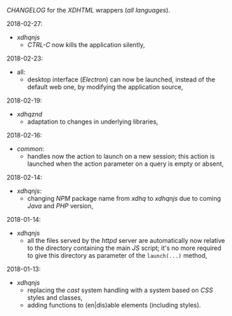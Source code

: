 *CHANGELOG* for the *XDHTML* wrappers (*all languages*).

2018-02-27:
- *xdhqnjs*
  - *CTRL-C* now kills the application silently,

2018-02-23:
- all:
  - desktop interface (*Electron*) can now be launched, instead of the default web one, by modifying the application source,

2018-02-19:
- *xdhqznd*
  - adaptation to changes in underlying libraries,

2018-02-16:
- *common*:
  - handles now the action to launch on a new session; this action is launched when the action parameter on a query is empty or absent,

2018-02-14:
- *xdhqnjs*:
  - changing *NPM* package name from *xdhq* to *xdhqnjs* due to coming *Java* and *PHP* version,

2018-01-14:
- *xdhqnjs*
  - all the files served by the *httpd* server are automatically now relative to the directory containing the main *JS* script; it's no more required to give this directory as parameter of the `launch(...)` method,

2018-01-13:
- *xdhqnjs*
  - replacing the *cast* system handling with a system based on *CSS* styles and classes,
  - adding functions to (en|dis)able elements (including styles).
